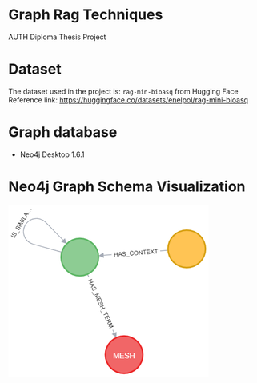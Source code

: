 # Graph Rag Techniques
AUTH Diploma Thesis Project

# Dataset
The dataset used in the project is: `rag-min-bioasq` from Hugging Face
Reference link: https://huggingface.co/datasets/enelpol/rag-mini-bioasq

# Graph database
- Neo4j Desktop 1.6.1

# Neo4j Graph Schema Visualization
![alt text](images/neo4j_schema_visualization.png)